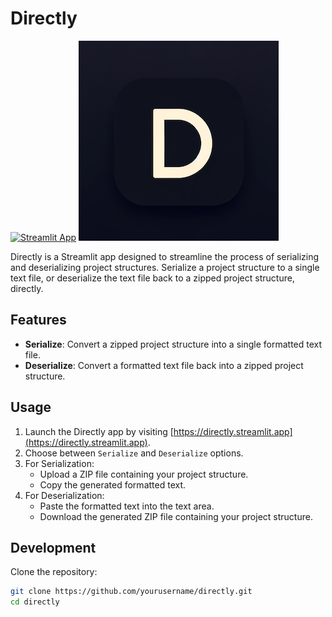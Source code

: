# Directly
[![Streamlit App](https://static.streamlit.io/badges/streamlit_badge_black_white.svg)](https://directly.streamlit.app)
![Directly Icon](icon.png)

Directly is a Streamlit app designed to streamline the process of serializing and deserializing project structures. Serialize a project structure to a single text file, or deserialize the text file back to a zipped project structure, directly.

## Features

- **Serialize**: Convert a zipped project structure into a single formatted text file.
- **Deserialize**: Convert a formatted text file back into a zipped project structure.

## Usage

1. Launch the Directly app by visiting [https://directly.streamlit.app](https://directly.streamlit.app).
2. Choose between `Serialize` and `Deserialize` options.
3. For Serialization:
   - Upload a ZIP file containing your project structure.
   - Copy the generated formatted text.
4. For Deserialization:
   - Paste the formatted text into the text area.
   - Download the generated ZIP file containing your project structure.

## Development

Clone the repository:

```bash
git clone https://github.com/yourusername/directly.git
cd directly

